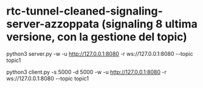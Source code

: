 # rtc-tunnel-cleaned-signaling-server-azzoppata (signaling 8 ultima versione, con la gestione del topic)

python3 server.py -w -u http://127.0.0.1:8080 -r ws://127.0.0.1:8080 --topic topic1

python3 client.py -s 5000 -d 5000 -w -u http://127.0.0.1:8080 -r ws://127.0.0.1:8080 --topic topic1

